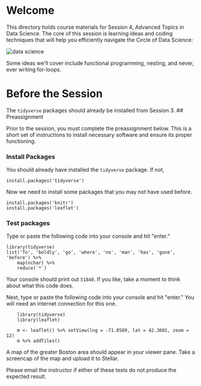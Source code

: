 
# Welcome 

This directory holds course materials for Session 4, Advanced Topics in Data Science. The core of this session is learning ideas and coding techniques that will help you efficiently navigate the Circle of Data Science: 

![data science](https://ismayc.github.io/moderndiver-book/images/tidy1.png)

Some ideas we'll cover include functional programming, nesting, and never, ever writing for-loops. 

# Before the Session

The `tidyverse` packages should already be installed from Session 3. ## Preassignment

Prior to the session, you must complete the preassignment below. This is a short set of instructions to install necessary software and ensure its proper functioning. 

### Install Packages

You should already have installed the `tidyverse` package. If not, 

```{r}
install.packages('tidyverse')
```

Now we need to install some packages that you may not have used before. 

```{r}
install.packages('knitr')
install.packages('leaflet')
```

### Test packages

Type or paste the following code into your console and hit "enter." 

```{r}
library(tidyverse)
list('To', 'boldly', 'go', 'where', 'no', 'man', 'has', 'gone', 'before') %>% 
    map(nchar) %>% 
    reduce(`*`)
```

Your console should print out `51840`. If you like, take a moment to think about what this code does. 

Next, type or paste the following code into your console and hit "enter." You will need an internet connection for this one. 

```{r}
    library(tidyverse)
    library(leaflet)

    m <- leaflet() %>% setView(lng = -71.0589, lat = 42.3601, zoom = 12)
    m %>% addTiles()
```   

A map of the greater Boston area should appear in your viewer pane. Take a screencap of the map and upload it to Stellar. 

Please email the instructor if either of these tests do not produce the expected result. 
